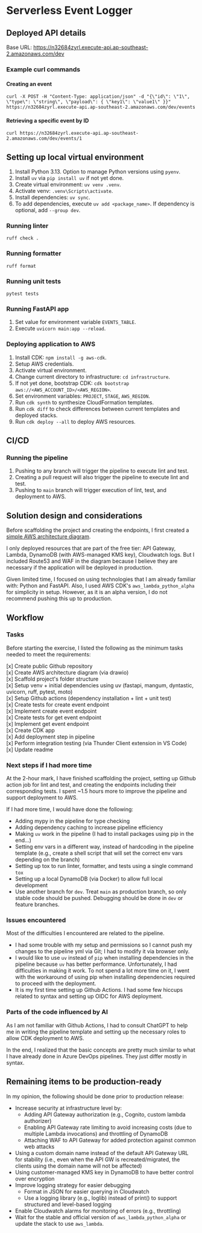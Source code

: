 # Serverless Event Logger

## Deployed API details

Base URL: https://n32684zyrl.execute-api.ap-southeast-2.amazonaws.com/dev

### Example curl commands

#### Creating an event
```
curl -X POST -H "Content-Type: application/json" -d "{\"id\": \"1\", \"type\": \"string\", \"payload\": { \"key1\": \"value1\" }}" https://n32684zyrl.execute-api.ap-southeast-2.amazonaws.com/dev/events
```

#### Retrieving a specific event by ID
```
curl https://n32684zyrl.execute-api.ap-southeast-2.amazonaws.com/dev/events/1
```


## Setting up local virtual environment
1. Install Python 3.13. Option to manage Python versions using `pyenv`.
2. Install `uv` via `pip install uv` if not yet done.
3. Create virtual environment: `uv venv .venv`.
4. Activate venv: `.venv\Scripts\activate`.
5. Install dependencies: `uv sync`.
6. To add dependencies, execute `uv add <package_name>`. If dependency is optional, add `--group dev`.

### Running linter
```
ruff check .
```

### Running formatter
```
ruff format
```

### Running unit tests
```
pytest tests
```

### Running FastAPI app
1. Set value for environment variable `EVENTS_TABLE`.
2. Execute `uvicorn main:app --reload`.

### Deploying application to AWS
1. Install CDK: `npm install -g aws-cdk`.
2. Setup AWS credentials.
3. Activate virtual environment.
4. Change current directory to infrastructure: `cd infrastructure`.
5. If not yet done, bootstrap CDK: `cdk bootstrap aws://<AWS_ACCOUNT_ID>/<AWS_REGION>`.
6. Set environment variables: `PROJECT`, `STAGE`, `AWS_REGION`.
7. Run `cdk synth` to synthesize CloudFormation templates.
8. Run `cdk diff` to check differences between current templates and deployed stacks.
9. Run `cdk deploy --all` to deploy AWS resources.


## CI/CD

### Running the pipeline
1. Pushing to any branch will trigger the pipeline to execute lint and test.
2. Creating a pull request will also trigger the pipeline to execute lint and test.
3. Pushing to `main` branch will trigger execution of lint, test, and deployment to AWS.


## Solution design and considerations
Before scaffolding the project and creating the endpoints, I first created a [simple AWS architecture diagram](docs/serverless_event_logger.png).

I only deployed resources that are part of the free tier: API Gateway, Lambda, DynamoDB (with AWS-managed KMS key), Cloudwatch logs. But I included Route53 and WAF in the diagram because I believe they are necessary if the application will be deployed in production.

Given limited time, I focused on using technologies that I am already familiar with: Python and FastAPI. Also, I used AWS CDK's `aws_lambda_python_alpha` for simplicity in setup. However, as it is an alpha version, I do not recommend pushing this up to production.


## Workflow

### Tasks
Before starting the exercise, I listed the following as the minimum tasks needed to meet the requirements:

[x] Create public Github repository <br>
[x] Create AWS architecture diagram (via drawio) <br>
[x] Scaffold project's folder structure <br>
[x] Setup venv + initial dependencies using uv (fastapi, mangum, dyntastic, uvicorn, ruff, pytest, moto) <br>
[x] Setup Github actions (dependency installation + lint + unit test) <br>
[x] Create tests for create event endpoint <br>
[x] Implement create event endpoint <br>
[x] Create tests for get event endpoint <br>
[x] Implement get event endpoint <br>
[x] Create CDK app <br>
[x] Add deployment step in pipeline <br>
[x] Perform integration testing (via Thunder Client extension in VS Code) <br>
[x] Update readme

### Next steps if I had more time
At the 2-hour mark, I have finished scaffolding the project, setting up Github action job for lint and test, and creating the endpoints including their corresponding tests. I spent ~1.5 hours more to improve the pipeline and support deployment to AWS.

If I had more time, I would have done the following:
- Adding mypy in the pipeline for type checking
- Adding dependency caching to increase pipeline efficiency
- Making `uv` work in the pipeline (I had to install packages using pip in the end...)
- Setting env vars in a different way, instead of hardcoding in the pipeline template (e.g., create a shell script that will set the correct env vars depending on the branch)
- Setting up tox to run linter, formatter, and tests using a single command `tox`
- Setting up a local DynamoDB (via Docker) to allow full local development
- Use another branch for `dev`. Treat `main` as production branch, so only stable code should be pushed. Debugging should be done in `dev` or feature branches.

### Issues encountered
Most of the difficulties I encountered are related to the pipeline.

- I had some trouble with my setup and permissions so I cannot push my changes to the pipeline yml via Git; I had to modify it via browser only.
- I would like to use `uv` instead of `pip` when installing dependencies in the pipeline because `uv` has better performance. Unfortunately, I had difficulties in making it work. To not spend a lot more time on it, I went with the workaround of using pip when installing dependencies required to proceed with the deployment.
- It is my first time setting up Github Actions. I had some few hiccups related to syntax and setting up OIDC for AWS deployment.

### Parts of the code influenced by AI
As I am not familiar with Github Actions, I had to consult ChatGPT to help me in writing the pipeline template and setting up the necessary roles to allow CDK deployment to AWS.

In the end, I realized that the basic concepts are pretty much similar to what I have already done in Azure DevOps pipelines. They just differ mostly in syntax.


## Remaining items to be production-ready

In my opinion, the following should be done prior to production release:

- Increase security at infrastructure level by:
    - Adding API Gateway authorization (e.g., Cognito, custom lambda authorizer)
    - Enabling API Gateway rate limiting to avoid increasing costs (due to multiple Lambda invocations) and throttling of DynamoDB
    - Attaching WAF to API Gateway for added protection against common web attacks
- Using a custom domain name instead of the default API Gateway URL for stability (i.e., even when the API GW is recreated/migrated, the clients using the domain name will not be affected)
- Using customer-managed KMS key in DynamoDB to have better control over encryption
- Improve logging strategy for easier debugging
    - Format in JSON for easier querying in Cloudwatch
    - Use a logging library (e.g., loglib) instead of print() to support structured and level-based logging
- Enable Cloudwatch alarms for monitoring of errors (e.g., throttling)
- Wait for the stable and official version of `aws_lambda_python_alpha` or update the stack to use `aws_lambda`.
